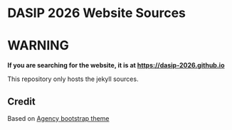 DASIP 2026 Website Sources
====================

# WARNING

**If you are searching for the website, it is at https://dasip-2026.github.io**

This repository only hosts the jekyll sources.

## Credit

Based on [Agency bootstrap theme ](https://startbootstrap.com/template-overviews/agency/)

